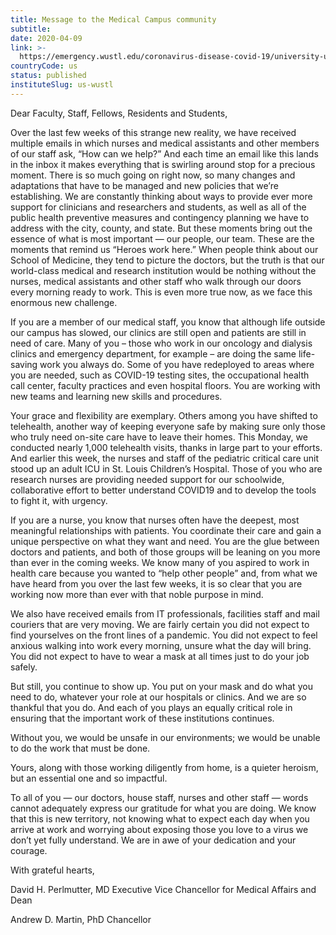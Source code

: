 ```yaml
---
title: Message to the Medical Campus community
subtitle: 
date: 2020-04-09
link: >-
  https://emergency.wustl.edu/coronavirus-disease-covid-19/university-updates/
countryCode: us
status: published
instituteSlug: us-wustl
---
```

Dear Faculty, Staff, Fellows, Residents and Students,

Over the last few weeks of this strange new reality, we have received multiple emails in which nurses and medical assistants and other members of our staff ask, “How can we help?” And each time an email like this lands in the inbox it makes everything that is swirling around stop for a precious moment. There is so much going on right now, so many changes and adaptations that have to be managed and new policies that we’re establishing. We are constantly thinking about ways to provide ever more support for clinicians and researchers and students, as well as all of the public health preventive measures and contingency planning we have to address with the city, county, and state. But these moments bring out the essence of what is most important — our people, our team. These are the moments that remind us “Heroes work here.” When people think about our School of Medicine, they tend to picture the doctors, but the truth is that our world-class medical and research institution would be nothing without the nurses, medical assistants and other staff who walk through our doors every morning ready to work. This is even more true now, as we face this enormous new challenge.

If you are a member of our medical staff, you know that although life outside our campus has slowed, our clinics are still open and patients are still in need of care. Many of you – those who work in our oncology and dialysis clinics and emergency department, for example – are doing the same life-saving work you always do. Some of you have redeployed to areas where you are needed, such as COVID-19 testing sites, the occupational health call center, faculty practices and even hospital floors. You are working with new teams and learning new skills and procedures.

Your grace and flexibility are exemplary. Others among you have shifted to telehealth, another way of keeping everyone safe by making sure only those who truly need on-site care have to leave their homes. This Monday, we conducted nearly 1,000 telehealth visits, thanks in large part to your efforts. And earlier this week, the nurses and staff of the pediatric critical care unit stood up an adult ICU in St. Louis Children’s Hospital. Those of you who are research nurses are providing needed support for our schoolwide, collaborative effort to better understand COVID19 and to develop the tools to fight it, with urgency.

If you are a nurse, you know that nurses often have the deepest, most meaningful relationships with patients. You coordinate their care and gain a unique perspective on what they want and need. You are the glue between doctors and patients, and both of those groups will be leaning on you more than ever in the coming weeks. We know many of you aspired to work in health care because you wanted to “help other people” and, from what we have heard from you over the last few weeks, it is so clear that you are working now more than ever with that noble purpose in mind.

We also have received emails from IT professionals, facilities staff and mail couriers that are very moving. We are fairly certain you did not expect to find yourselves on the front lines of a pandemic. You did not expect to feel anxious walking into work every morning, unsure what the day will bring. You did not expect to have to wear a mask at all times just to do your job safely.

But still, you continue to show up. You put on your mask and do what you need to do, whatever your role at our hospitals or clinics. And we are so thankful that you do. And each of you plays an equally critical role in ensuring that the important work of these institutions continues.

Without you, we would be unsafe in our environments; we would be unable to do the work that must be done.

Yours, along with those working diligently from home, is a quieter heroism, but an essential one and so impactful.

To all of you — our doctors, house staff, nurses and other staff — words cannot adequately express our gratitude for what you are doing. We know that this is new territory, not knowing what to expect each day when you arrive at work and worrying about exposing those you love to a virus we don’t yet fully understand. We are in awe of your dedication and your courage.

With grateful hearts,

David H. Perlmutter, MD
Executive Vice Chancellor for Medical Affairs and Dean

Andrew D. Martin, PhD
Chancellor
